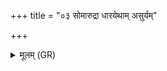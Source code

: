 +++
title = "०३ सोमारुद्रा धारयेथाम् असुर्यम्"

+++
<details><summary>मूलम् (GR)</summary>

सोमारुद्रा धारयेथाम् असुर्यं +++(thus K (and RV); Bhatt. -thāṃ vasuvīryaṃ)+++  
प्र वाम् इष्ट्वा वरम् अश्नवातै ।  
युवं नो धत्ताम् इह भेषजानि  
प्र यच्छतं वृषणा जेत्वानि ॥
</details>